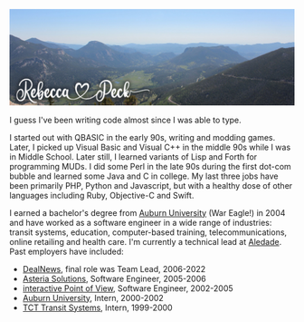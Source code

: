 ![Mesa Verde](header-2024.jpg)

I guess I've been writing code almost since I was able to type.

I started out with QBASIC in the early 90s, writing and modding games. Later, I picked up Visual Basic and Visual C++ in the middle 90s while I was in Middle School. Later still, I learned variants of Lisp and Forth for programming MUDs. I did some Perl in the late 90s during the first dot-com bubble and learned some Java and C in college. My last three jobs have been primarily PHP, Python and Javascript, but with a healthy dose of other languages including Ruby, Objective-C and Swift.

I earned a bachelor's degree from [Auburn University](http://www.auburn.edu) (War Eagle!) in 2004 and have worked as a software engineer in a wide range of industries: transit systems, education, computer-based training, telecommunications, online retailing and health care. I'm currently a technical lead at [Aledade](https://www.aledade.com). Past employers have included:

* [DealNews](https://www.dealnews.com), final role was Team Lead, 2006-2022
* [Asteria Solutions](https://web.archive.org/web/20051215065526/http://www.asteriasgi.com/), Software Engineer, 2005-2006
* [interactive Point of View](https://web.archive.org/web/20041214040347/http://www.ipov.net/), Software Engineer, 2002-2005 
* [Auburn University](http://www.auburn.edu), Intern, 2000-2002
* [TCT Transit Systems](https://web.archive.org/web/20000303222407/http://www.tcttransit.com/), Intern, 1999-2000

<!--
**peckrob/peckrob** is a ✨ _special_ ✨ repository because its `README.md` (this file) appears on your GitHub profile.

Here are some ideas to get you started:

- 🔭 I’m currently working on ...
- 🌱 I’m currently learning ...
- 👯 I’m looking to collaborate on ...
- 🤔 I’m looking for help with ...
- 💬 Ask me about ...
- 📫 How to reach me: ...
- 😄 Pronouns: ...
- ⚡ Fun fact: ...
-->
